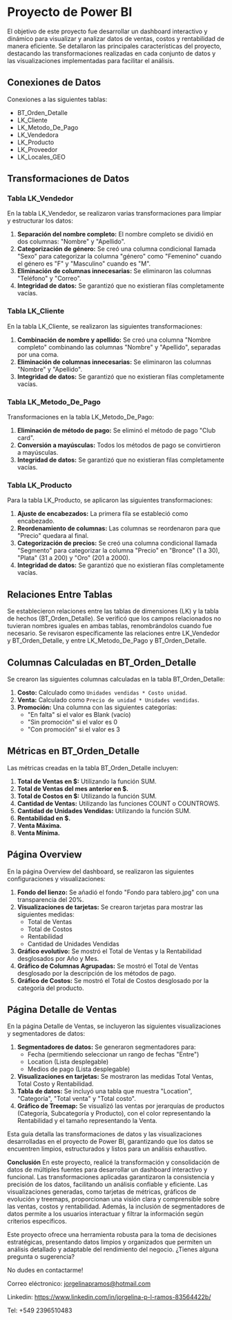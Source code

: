 
# Proyecto de Power BI

El objetivo de este proyecto fue desarrollar un dashboard interactivo y dinámico para visualizar y analizar datos de ventas, costos y rentabilidad de manera eficiente. Se detallaron las principales características del proyecto, destacando las transformaciones realizadas en cada conjunto de datos y las visualizaciones implementadas para facilitar el análisis.

## Conexiones de Datos
Conexiones a las siguientes tablas:

- BT_Orden_Detalle
- LK_Cliente
- LK_Metodo_De_Pago
- LK_Vendedora
- LK_Producto
- LK_Proveedor
- LK_Locales_GEO

## Transformaciones de Datos

### Tabla LK_Vendedor

En la tabla LK_Vendedor, se realizaron varias transformaciones para limpiar y estructurar los datos:

1. **Separación del nombre completo:** El nombre completo se dividió en dos columnas: "Nombre" y "Apellido".
2. **Categorización de género:** Se creó una columna condicional llamada "Sexo" para categorizar la columna "género" como "Femenino" cuando el género es "F" y "Masculino" cuando es "M".
3. **Eliminación de columnas innecesarias:** Se eliminaron las columnas "Teléfono" y "Correo".
4. **Integridad de datos:** Se garantizó que no existieran filas completamente vacías.

### Tabla LK_Cliente

En la tabla LK_Cliente, se realizaron las siguientes transformaciones:

1. **Combinación de nombre y apellido:** Se creó una columna "Nombre completo" combinando las columnas "Nombre" y "Apellido", separadas por una coma.
2. **Eliminación de columnas innecesarias:** Se eliminaron las columnas "Nombre" y "Apellido".
3. **Integridad de datos:** Se garantizó que no existieran filas completamente vacías.

### Tabla LK_Metodo_De_Pago

Transformaciones en la tabla LK_Metodo_De_Pago:

1. **Eliminación de método de pago:** Se eliminó el método de pago "Club card".
2. **Conversión a mayúsculas:** Todos los métodos de pago se convirtieron a mayúsculas.
3. **Integridad de datos:** Se garantizó que no existieran filas completamente vacías.

### Tabla LK_Producto

Para la tabla LK_Producto, se aplicaron las siguientes transformaciones:

1. **Ajuste de encabezados:** La primera fila se estableció como encabezado.
2. **Reordenamiento de columnas:** Las columnas se reordenaron para que "Precio" quedara al final.
3. **Categorización de precios:** Se creó una columna condicional llamada "Segmento" para categorizar la columna "Precio" en "Bronce" (1 a 30), "Plata" (31 a 200) y "Oro" (201 a 2000).
4. **Integridad de datos:** Se garantizó que no existieran filas completamente vacías.

## Relaciones Entre Tablas

Se establecieron relaciones entre las tablas de dimensiones (LK) y la tabla de hechos (BT_Orden_Detalle). Se verificó que los campos relacionados no tuvieran nombres iguales en ambas tablas, renombrándolos cuando fue necesario. Se revisaron específicamente las relaciones entre LK_Vendedor y BT_Orden_Detalle, y entre LK_Metodo_De_Pago y BT_Orden_Detalle.

## Columnas Calculadas en BT_Orden_Detalle

Se crearon las siguientes columnas calculadas en la tabla BT_Orden_Detalle:

1. **Costo:** Calculado como `Unidades vendidas * Costo unidad`.
2. **Venta:** Calculado como `Precio de unidad * Unidades vendidas`.
3. **Promoción:** Una columna con las siguientes categorías:
   - "En falta" si el valor es Blank (vacío)
   - "Sin promoción" si el valor es 0
   - "Con promoción" si el valor es 3

## Métricas en BT_Orden_Detalle

Las métricas creadas en la tabla BT_Orden_Detalle incluyen:

1. **Total de Ventas en $:** Utilizando la función SUM.
2. **Total de Ventas del mes anterior en $.**
3. **Total de Costos en $:** Utilizando la función SUM.
4. **Cantidad de Ventas:** Utilizando las funciones COUNT o COUNTROWS.
5. **Cantidad de Unidades Vendidas:** Utilizando la función SUM.
6. **Rentabilidad en $.**
7. **Venta Máxima.**
8. **Venta Mínima.**

## Página Overview

En la página Overview del dashboard, se realizaron las siguientes configuraciones y visualizaciones:

1. **Fondo del lienzo:** Se añadió el fondo "Fondo para tablero.jpg" con una transparencia del 20%.
2. **Visualizaciones de tarjetas:** Se crearon tarjetas para mostrar las siguientes medidas:
   - Total de Ventas
   - Total de Costos
   - Rentabilidad
   - Cantidad de Unidades Vendidas
3. **Gráfico evolutivo:** Se mostró el Total de Ventas y la Rentabilidad desglosados por Año y Mes.
4. **Gráfico de Columnas Agrupadas:** Se mostró el Total de Ventas desglosado por la descripción de los métodos de pago.
5. **Gráfico de Costos:** Se mostró el Total de Costos desglosado por la categoría del producto.

## Página Detalle de Ventas

En la página Detalle de Ventas, se incluyeron las siguientes visualizaciones y segmentadores de datos:

1. **Segmentadores de datos:** Se generaron segmentadores para:
   - Fecha (permitiendo seleccionar un rango de fechas "Entre")
   - Location (Lista desplegable)
   - Medios de pago (Lista desplegable)
2. **Visualizaciones en tarjetas:** Se mostraron las medidas Total Ventas, Total Costo y Rentabilidad.
3. **Tabla de datos:** Se incluyó una tabla que muestra "Location", "Categoría", "Total venta" y "Total costo".
4. **Gráfico de Treemap:** Se visualizó las ventas por jerarquías de productos (Categoría, Subcategoría y Producto), con el color representando la Rentabilidad y el tamaño representando la Venta.

Esta guía detalla las transformaciones de datos y las visualizaciones desarrolladas en el proyecto de Power BI, garantizando que los datos se encuentren limpios, estructurados y listos para un análisis exhaustivo.

**Conclusión**
En este proyecto, realicé la transformación y consolidación de datos de múltiples fuentes para desarrollar un dashboard interactivo y funcional. Las transformaciones aplicadas garantizaron la consistencia y precisión de los datos, facilitando un análisis confiable y eficiente.
Las visualizaciones generadas, como tarjetas de métricas, gráficos de evolución y treemaps, proporcionan una visión clara y comprensible sobre las ventas, costos y rentabilidad. Además, la inclusión de segmentadores de datos permite a los usuarios interactuar y filtrar la información según criterios específicos.

Este proyecto ofrece una herramienta robusta para la toma de decisiones estratégicas, presentando datos limpios y organizados que permiten un análisis detallado y adaptable del rendimiento del negocio.
¿Tienes alguna pregunta o sugerencia? 

No dudes en contactarme!

Correo eléctronico: jorgelinapramos@hotmail.com

Linkedin: https://www.linkedin.com/in/jorgelina-p-l-ramos-83564422b/

Tel: +549 2396510483